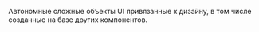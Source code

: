 Автономные сложные объекты UI привязанные к дизайну, в том числе созданные на базе других компонентов.
